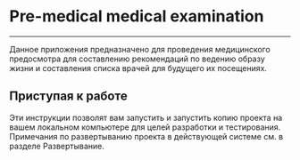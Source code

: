 # Pre-medical medical examination
------------------------------------------
Данное приложения предназначено для проведения медицинского предосмотра для составлению рекомендаций по ведению образу жизни и составления списка врачей для будущего их посещениях.

## Приступая к работе
Эти инструкции позволят вам запустить и запустить копию проекта на вашем локальном компьютере для целей разработки и тестирования. Примечания по развертыванию проекта в действующей системе см. в разделе Развертывание.
